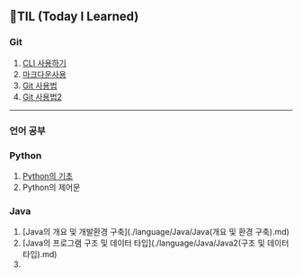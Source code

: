 ## 🌱TIL (Today I Learned)

### Git

1. [CLI 사용하기](./startcamp/CLI.md)
2. [마크다운사용](./startcamp/마크다운(Markdown).md)
3. [Git 사용법](./startcamp/git.md)
3. [Git 사용법2](./startcamp/git2.md)

---

### 언어 공부

### Python

1. [Python의 기초](./language/Python/Python.md)
2. Python의 제어문

### Java

1. [Java의 개요 및 개발환경 구축](./language/Java/Java(개요 및 환경 구축).md)
2. [Java의 프로그램 구조 및 데이터 타입](./language/Java/Java2(구조 및 데이터 타입).md)
2. 
